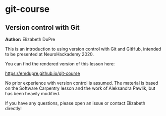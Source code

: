 # git-course

## Version control with Git

**Author:** Elizabeth DuPre

This is an introduction to using version control with Git and GitHub,
intended to be presented at NeuroHackademy 2020.

You can find the rendered version of this lesson here:

https://emdupre.github.io/git-course

No prior experience with version control is assumed.
The material is based on the Software Carpentry lesson and the work of Aleksandra Pawlik, but has been heavily modified.

If you have any questions,
please open an issue or contact Elizabeth directly!